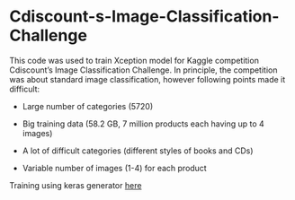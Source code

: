 # Cdiscount-s-Image-Classification-Challenge
This code was used to train Xception model for Kaggle competition Cdiscount’s Image Classification Challenge. In principle, the competition was about standard image classification, however following points made it difficult:

* Large number of categories (5720)

* Big training data (58.2 GB, 7 million products each having up to 4 images)

* A lot of difficult categories (different styles of books and CDs)

* Variable number of images (1-4) for each product

Training using keras generator <a href="https://github.com/neilrathod1997/Cdiscount-s-Image-Classification-Challenge/blob/main/keras_generator_for_reading_directly_from_bson%20(1).ipynb">here</a>
